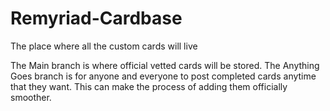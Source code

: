 # Remyriad-Cardbase
The place where all the custom cards will live

The Main branch is where official vetted cards will be stored. The Anything Goes branch is for anyone and everyone to post completed cards anytime that they want.
This can make the process of adding them officially smoother.
